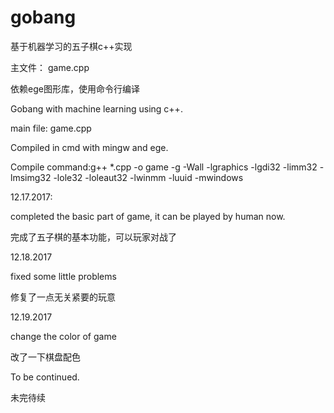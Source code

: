 # gobang
基于机器学习的五子棋c++实现

主文件： game.cpp

依赖ege图形库，使用命令行编译

Gobang with machine learning using c++.

main file: game.cpp

Compiled in cmd with mingw and ege.

Compile command:g++ *.cpp -o game -g -Wall -lgraphics -lgdi32 -limm32 -lmsimg32 -lole32 -loleaut32 -lwinmm -luuid -mwindows

12.17.2017:

completed the basic part of game, it can be played by human now.

完成了五子棋的基本功能，可以玩家对战了

12.18.2017

fixed some little problems

修复了一点无关紧要的玩意

12.19.2017

change the color of game

改了一下棋盘配色

To be continued.

未完待续
